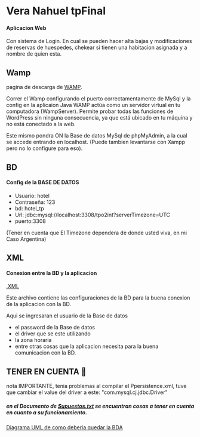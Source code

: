 # Vera Nahuel tpFinal

#### Aplicacion Web
Con sistema de Login.
En cual se pueden hacer alta bajas y modificaciones de reservas de huespedes, chekear si tienen una habitacion asignada y a nombre de quien esta.

## Wamp
pagina de descarga de [WAMP](https://www.wampserver.com/en/#download-wrapper).

Correr el Wamp configurando el puerto correctamentamente de MySql y la config en la aplicaion Java
WAMP actúa como un servidor virtual en tu computadora (WampServer). Permite probar todas las funciones de WordPress sin ninguna consecuencia, ya que está ubicado en tu máquina y no está conectado a la web.

Este mismo pondra ON la Base de datos MySql de phpMyAdmin, a la cual se accede entrando en localhost.
(Puede tambien levantarse con Xampp pero no lo configure para eso).

## BD
#### Config de la BASE DE DATOS

- Usuario: hotel
- Contraseña: 123
- bd: hotel_tp
- Url: jdbc:mysql://localhost:3308/tpo2int?serverTimezone=UTC
- puerto:3308

(Tener en cuenta que El Timezone dependera de donde usted viva, en mi Caso Argentina)

## XML
#### Conexion entre la BD y la aplicacion

[.XML](https://github.com/Nahuel-Vera/Vera_Nahuel_tpFinal/blob/main/src/conf/persistence.xml)

Este archivo contiene las configuraciones de la BD para la buena conexion de la aplicacion con la BD.

Aqui se ingresaran el usuario de la Base de datos

- el password de la Base de datos
- el driver que se este utilizando
- la zona horaria
- entre otras cosas que la aplicacion necesita para la buena comunicacion con la BD.

## TENER EN CUENTA 	:loudspeaker:

nota IMPORTANTE, tenia problemas al compilar el Ppersistence.xml,
tuve que cambiar  el value del driver a este:
"com.mysql.cj.jdbc.Driver"

##### en el Documento de [Supuestos.txt](https://github.com/Nahuel-Vera/Vera_Nahuel_tpFinal/blob/main/Supuestos.txt) se encuentran cosas a tener en cuenta en cuanto a su funcionamiento.


[Diagrama UML de como deberia quedar la BDA](https://github.com/Nahuel-Vera/Vera_Nahuel_tpFinal/blob/main/DiagramaFinalUml(VeraNahuel).PNG)

